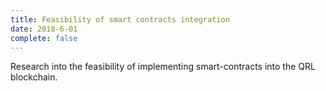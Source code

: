 ```yaml
---
title: Feasibility of smart contracts integration
date: 2018-6-01
complete: false
---
```


Research into the feasibility of implementing smart-contracts into the QRL blockchain.